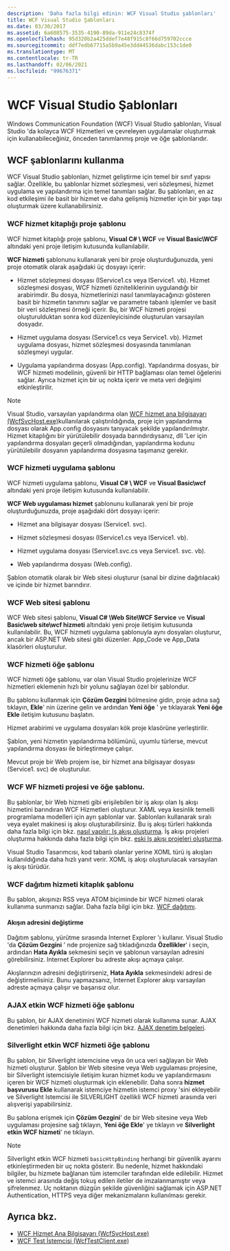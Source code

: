 ```yaml
---
description: 'Daha fazla bilgi edinin: WCF Visual Studio şablonları'
title: WCF Visual Studio Şablonları
ms.date: 03/30/2017
ms.assetid: 6a608575-3535-4190-89da-911e24c8374f
ms.openlocfilehash: 95d320b2a425ddef7e48f915c8f66d759702ccce
ms.sourcegitcommit: ddf7edb67715a5b9a45e3dd44536dabc153c1de0
ms.translationtype: MT
ms.contentlocale: tr-TR
ms.lasthandoff: 02/06/2021
ms.locfileid: "99676371"
---
```

# <a name="wcf-visual-studio-templates"></a>WCF Visual Studio Şablonları

Windows Communication Foundation (WCF) Visual Studio şablonları, Visual Studio 'da kolayca WCF Hizmetleri ve çevreleyen uygulamalar oluşturmak için kullanabileceğiniz, önceden tanımlanmış proje ve öğe şablonlarıdır.  
  
## <a name="using-the-wcf-templates"></a>WCF şablonlarını kullanma  

 WCF Visual Studio şablonları, hizmet geliştirme için temel bir sınıf yapısı sağlar. Özellikle, bu şablonlar hizmet sözleşmesi, veri sözleşmesi, hizmet uygulama ve yapılandırma için temel tanımları sağlar. Bu şablonları, en az kod etkileşimi ile basit bir hizmet ve daha gelişmiş hizmetler için bir yapı taşı oluşturmak üzere kullanabilirsiniz.  
  
### <a name="wcf-service-library-project-template"></a>WCF hizmet kitaplığı proje şablonu  

 WCF hizmet kitaplığı proje şablonu, **Visual C# \ WCF** ve **Visual Basic\WCF** altındaki yeni proje iletişim kutusunda kullanılabilir.  
  
 **WCF hizmeti** şablonunu kullanarak yeni bir proje oluşturduğunuzda, yeni proje otomatik olarak aşağıdaki üç dosyayı içerir:  
  
- Hizmet sözleşmesi dosyası (IService1.cs veya IService1. vb). Hizmet sözleşmesi dosyası, WCF hizmeti özniteliklerinin uygulandığı bir arabirimdir. Bu dosya, hizmetlerinizi nasıl tanımlayacağınızı gösteren basit bir hizmetin tanımını sağlar ve parametre tabanlı işlemler ve basit bir veri sözleşmesi örneği içerir. Bu, bir WCF hizmeti projesi oluşturulduktan sonra kod düzenleyicisinde oluşturulan varsayılan dosyadır.  
  
- Hizmet uygulama dosyası (Service1.cs veya Service1. vb). Hizmet uygulama dosyası, hizmet sözleşmesi dosyasında tanımlanan sözleşmeyi uygular.  
  
- Uygulama yapılandırma dosyası (App.config). Yapılandırma dosyası, bir WCF hizmeti modelinin, güvenli bir HTTP bağlaması olan temel öğelerini sağlar. Ayrıca hizmet için bir uç nokta içerir ve meta veri değişimi etkinleştirilir.  
  
> [!NOTE]
> Visual Studio, varsayılan yapılandırma olan [WCF hizmet ana bilgisayarı (WcfSvcHost.exe)](wcf-service-host-wcfsvchost-exe.md)kullanılarak çalıştırıldığında, proje için yapılandırma dosyası olarak App.config dosyasını tanıyacak şekilde yapılandırılmıştır. Hizmet kitaplığını bir yürütülebilir dosyada barındırdıysanız, dll 'Ler için yapılandırma dosyaları geçerli olmadığından, yapılandırma kodunu yürütülebilir dosyanın yapılandırma dosyasına taşımanız gerekir.  
  
### <a name="wcf-service-application-template"></a>WCF hizmeti uygulama şablonu  

 WCF hizmeti uygulama şablonu, **Visual C# \ WCF** ve **Visual Basic\wcf** altındaki yeni proje iletişim kutusunda kullanılabilir.  
  
 **WCF Web uygulaması hizmet** şablonunu kullanarak yeni bir proje oluşturduğunuzda, proje aşağıdaki dört dosyayı içerir:  
  
- Hizmet ana bilgisayar dosyası (Service1. svc).  
  
- Hizmet sözleşmesi dosyası (IService1.cs veya IService1. vb).  
  
- Hizmet uygulama dosyası (Service1.svc.cs veya Service1. svc. vb).  
  
- Web yapılandırma dosyası (Web.config).  
  
 Şablon otomatik olarak bir Web sitesi oluşturur (sanal bir dizine dağıtılacak) ve içinde bir hizmet barındırır.  
  
### <a name="wcf-web-site-template"></a>WCF Web sitesi şablonu  

 WCF Web sitesi şablonu, **Visual C# \Web Site\WCF Service** ve **Visual Basic\web site\wcf hizmeti** altındaki yeni proje iletişim kutusunda kullanılabilir. Bu, WCF hizmeti uygulama şablonuyla aynı dosyaları oluşturur, ancak bir ASP.NET Web sitesi gibi düzenler. App_Code ve App_Data klasörleri oluşturulur.  
  
### <a name="wcf-service-item-template"></a>WCF hizmeti öğe şablonu  

 WCF hizmeti öğe şablonu, var olan Visual Studio projelerinize WCF hizmetleri eklemenin hızlı bir yolunu sağlayan özel bir şablondur.  
  
 Bu şablonu kullanmak için **Çözüm Gezgini** bölmesine gidin, proje adına sağ tıklayın, **Ekle**' nin üzerine gelin ve ardından **Yeni öğe** ' ye tıklayarak **Yeni öğe Ekle** iletişim kutusunu başlatın.  
  
 Hizmet arabirimi ve uygulama dosyaları kök proje klasörüne yerleştirilir.  
  
 Şablon, yeni hizmetin yapılandırma bölümünü, uyumlu türlerse, mevcut yapılandırma dosyası ile birleştirmeye çalışır.  
  
 Mevcut proje bir Web projem ise, bir hizmet ana bilgisayar dosyası (Service1. svc) de oluşturulur.  
  
### <a name="wcf-wf-service-project-and-item-template"></a>WCF WF hizmeti projesi ve öğe şablonu.  

 Bu şablonlar, bir Web hizmeti gibi erişilebilen bir iş akışı olan Iş akışı hizmetini barındıran WCF Hizmetleri oluşturur. XAML veya kesinlik temelli programlama modelleri için ayrı şablonlar var. Şablonları kullanarak sıralı veya eyalet makinesi iş akışı oluşturabilirsiniz. Bu iş akışı türleri hakkında daha fazla bilgi için bkz. [nasıl yapılır: Iş akışı oluşturma](../windows-workflow-foundation/how-to-create-a-workflow.md). İş akışı projeleri oluşturma hakkında daha fazla bilgi için bkz. [eski Iş akışı projeleri oluşturma](/visualstudio/workflow-designer/developing-applications-with-the-workflow-designer).  
  
 Visual Studio Tasarımcısı, kod tabanlı olanlar yerine XOML türü iş akışları kullanıldığında daha hızlı yanıt verir. XOML iş akışı oluşturulacak varsayılan iş akışı türüdür.  
  
### <a name="wcf-syndication-service-library-template"></a>WCF dağıtım hizmeti kitaplık şablonu  

 Bu şablon, akışınızı RSS veya ATOM biçiminde bir WCF hizmeti olarak kullanıma sunmanızı sağlar. Daha fazla bilgi için bkz. [WCF dağıtımı](./feature-details/wcf-syndication.md).  
  
#### <a name="changing-the-address-of-the-feed"></a>Akışın adresini değiştirme  

 Dağıtım şablonu, yürütme sırasında Internet Explorer 'ı kullanır. Visual Studio 'da **Çözüm Gezgini** ' nde projenize sağ tıkladığınızda **Özellikler**' i seçin, ardından **Hata Ayıkla** sekmesini seçin ve şablonun varsayılan adresini görebilirsiniz. Internet Explorer bu adreste akışı açmaya çalışır.  
  
 Akışlarınızın adresini değiştirirseniz, **Hata Ayıkla** sekmesindeki adresi de değiştirmelisiniz. Bunu yapmazsanız, Internet Explorer akışı varsayılan adreste açmaya çalışır ve başarısız olur.  
  
### <a name="ajax-enabled-wcf-service-item-template"></a>AJAX etkin WCF hizmeti öğe şablonu  

 Bu şablon, bir AJAX denetimini WCF hizmeti olarak kullanıma sunar. AJAX denetimleri hakkında daha fazla bilgi için bkz. [AJAX denetim belgeleri](/aspnet/ajax/).  
  
### <a name="silverlight-enabled-wcf-service-item-template"></a>Silverlight etkin WCF hizmeti öğe şablonu  

 Bu şablon, bir Silverlight istemcisine veya ön uca veri sağlayan bir Web hizmeti oluşturur. Şablon bir Web sitesine veya Web uygulaması projesine, bir Silverlight istemcisiyle iletişim kuran hizmet kodu ve yapılandırmasını içeren bir WCF hizmeti oluşturmak için eklenebilir. Daha sonra **hizmet başvurusu Ekle** kullanarak istemciye hizmetin istemci proxy 'sini ekleyebilir ve Silverlight Istemcisi ile SILVERLIGHT özellikli WCF hizmeti arasında veri alışverişi yapabilirsiniz.  
  
 Bu şablona erişmek için **Çözüm Gezgini**' de bir Web sitesine veya Web uygulaması projesine sağ tıklayın, **Yeni öğe Ekle**' ye tıklayın ve **Silverlight etkin WCF hizmeti**' ne tıklayın.  
  
> [!NOTE]
> Silverlight etkin WCF hizmeti `basicHttpBinding` herhangi bir güvenlik ayarını etkinleştirmeden bir uç nokta gösterir. Bu nedenle, hizmet hakkındaki bilgiler, bu hizmete bağlanan tüm istemciler tarafından elde edilebilir. Hizmet ve istemci arasında değiş tokuş edilen iletiler de imzalanmamıştır veya şifrelenmez. Uç noktanın düzgün şekilde güvenliğini sağlamak için ASP.NET Authentication, HTTPS veya diğer mekanizmaların kullanılması gerekir.  
  
## <a name="see-also"></a>Ayrıca bkz.

- [WCF Hizmet Ana Bilgisayarı (WcfSvcHost.exe)](wcf-service-host-wcfsvchost-exe.md)
- [WCF Test İstemcisi (WcfTestClient.exe)](wcf-test-client-wcftestclient-exe.md)
